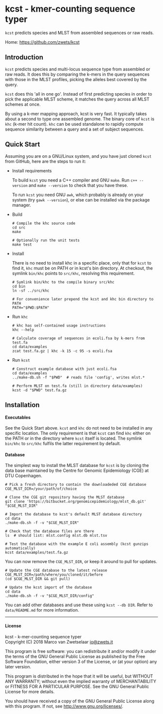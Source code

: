 # kcst - kmer-counting sequence typer

`kcst` predicts species and MLST from assembled sequences or raw reads.

Home: <https://github.com/zwets/kcst>


## Introduction

`kcst` predicts species and multi-locus sequence type from assembled or raw
reads.  It does this by comparing the k-mers in the query sequences with those
in the MLST profiles, picking the alleles best covered by the query.

`kcst` does this 'all in one go'.  Instead of first predicting species in
order to pick the applicable MLST scheme, it matches the query across all
MLST schemes at once.

By using a k-mer mapping approach, kcst is very fast.  It typically takes
about a second to type one assembled genome.  The binary core of `kcst` is
`khc` (k-mer hit count).  `khc` can be used standalone to rapidly compute
sequence similarity between a query and a set of subject sequences.
 

## Quick Start

Assuming you are on a GNU/Linux system, and you have just cloned `kcst` from
GitHub, here are the steps to run it:

* Install requirements

  To build `kcst` you need a C++ compiler and GNU `make`.  Run `c++ --version`
  and `make --version` to check that you have these.

  To run `kcst` you need GNU `awk`, which probably is already on your system
  (try `gawk --version`), or else can be installed via the package manager.

* Build

      # Compile the khc source code
      cd src
      make

      # Optionally run the unit tests
      make test

* Install

  There is no need to install khc in a specific place, only that for `kcst`
  to find it, `khc` must be on PATH or in kcst's bin directory.  At checkout,
  the symlink `bin/khc` points to `src/khc`, resolving this requirement.

      # Symlink bin/khc to the compile binary src/khc
      cd bin
      ln -sf ../src/khc

      # For convenience later prepend the kcst and khc bin directory to PATH
      PATH="$PWD:$PATH"

* Run `khc`

      # khc has self-contained usage instructions
      khc --help

      # Calculate coverage of sequences in ecoli.fsa by k-mers from test.fa
      cd data/examples
      zcat test.fa.gz | khc -k 15 -c 95 -s ecoli.fsa

* Run `kcst`

      # Construct example database with just ecoli.fsa
      cd data/examples
      ../make-db.sh -f "$PWD"  # reads file 'config', writes mlst.*

      # Perform MLST on test.fa (still in directory data/examples)
      kcst -d "$PWD" test.fa.gz


## Installation

#### Executables

See the Quick Start above.  `kcst` and `khc` do not need to be installed in any
specific location.  The only requirement is that `kcst` can find `khc` either
on the PATH or in the directory where `kcst` itself is located.  The symlink
`bin/khc` to `src/khc` fulfils the latter requirement by default.

#### Database

The simplest way to install the MLST database for `kcst` is by cloning the data
base maintained by the Centre for Genomic Epidemiology (CGE) at DTU Copenhagen.

    # Pick a fresh directory to contain the downloadeded CGE database
    CGE_MLST_DIR=/your/path/of/choice

    # Clone the CGE git repository having the MLST database
    git clone 'https://bitbucket.org/genomicepidemiology/mlst_db.git' "$CGE_MLST_DIR"

    # Import the database to kcst's default MLST database directory
    cd data
    ./make-db.sh -f -v "$CGE_MLST_DIR"

    # Check that the database files are there
    ls  # should list: mlst.config mlst.db mlst.tsv

    # Test the database with the example E coli assembly (kcst gunzips automatically)
    kcst data/examples/test.fa.gz

You can now remove the `CGE_MLST_DIR`, or keep it around to pull for updates.

    # Update the CGE database to the latest release
    CGE_MLST_DIR=/path/where/you/cloned/it/before
    (cd $CGE_MLST_DIR && git pull)

    # Update the kcst import of the database
    cd data
    ./make-db.sh -f -v "$CGE_MLST_DIR/config"

You can add other databases and use these using `kcst --db DIR`.   Refer to
`data/README.md` for more information.


---

#### License

kcst - k-mer-counting sequence typer  
Copyright (C) 2018  Marco van Zwetselaar <io@zwets.it>

This program is free software: you can redistribute it and/or modify
it under the terms of the GNU General Public License as published by
the Free Software Foundation, either version 3 of the License, or
(at your option) any later version.

This program is distributed in the hope that it will be useful,
but WITHOUT ANY WARRANTY; without even the implied warranty of
MERCHANTABILITY or FITNESS FOR A PARTICULAR PURPOSE.  See the
GNU General Public License for more details.

You should have received a copy of the GNU General Public License
along with this program.  If not, see <http://www.gnu.org/licenses/>.

